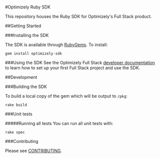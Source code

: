 #Optimizely Ruby SDK

This repository houses the Ruby SDK for Optimizely's Full Stack product.

##Getting Started

###Installing the SDK

The SDK is available through [RubyGems](https://rubygems.org/gems/optimizely-sdk). To install:

```
gem install optimizely-sdk
```

###Using the SDK
See the Optimizely Full Stack [developer documentation](http://developers.optimizely.com/server/reference/index.html) to learn how to set up your first Full Stack project and use the SDK.

##Development

###Building the SDK

To build a local copy of the gem which will be output to `/pkg`:

```
rake build
```

###Unit tests

#####Running all tests
You can run all unit tests with:

```
rake spec
```

###Contributing

Please see [CONTRIBUTING](CONTRIBUTING.md).

